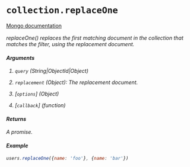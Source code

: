 # `collection.replaceOne`

[Mongo documentation <i class="fa fa-external-link" style="position: relative; top: 2px;" />](https://docs.mongodb.com/manual/reference/method/db.collection.replaceOne/)

replaceOne() replaces the first matching document in the collection that matches the filter, using the replacement document.

#### Arguments

1. `query` *(String|ObjectId|Object)*

2. `replacement` *(Object)*: The replacement document.

3. [`options`] *(Object)*

4. [`callback`] *(function)*

#### Returns

A promise.

#### Example

```js
users.replaceOne({name: 'foo'}, {name: 'bar'})
```
